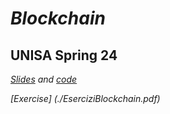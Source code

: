 # *Blockchain*
## UNISA Spring 24 ##


*[Slides](./Slides) and [code](./Code)*

*[Exercise] (./EserciziBlockchain.pdf)*
